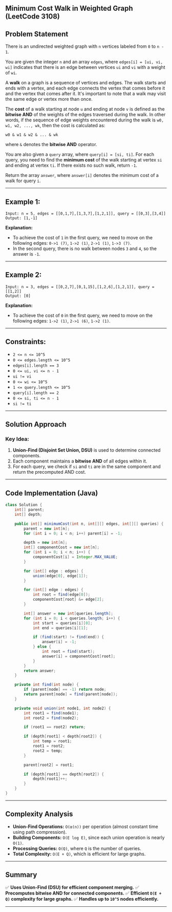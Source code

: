 ## Minimum Cost Walk in Weighted Graph (LeetCode 3108)

## Problem Statement
There is an undirected weighted graph with `n` vertices labeled from `0` to `n - 1`.

You are given the integer `n` and an array `edges`, where `edges[i] = [ui, vi, wi]` indicates that there is an edge between vertices `ui` and `vi` with a weight of `wi`.

A **walk** on a graph is a sequence of vertices and edges. The walk starts and ends with a vertex, and each edge connects the vertex that comes before it and the vertex that comes after it. It's important to note that a walk may visit the same edge or vertex more than once.

The **cost** of a walk starting at node `u` and ending at node `v` is defined as the **bitwise AND** of the weights of the edges traversed during the walk. In other words, if the sequence of edge weights encountered during the walk is `w0, w1, w2, ..., wk`, then the cost is calculated as:

```plaintext
w0 & w1 & w2 & ... & wk
```
where `&` denotes the **bitwise AND** operator.

You are also given a `query` array, where `query[i] = [si, ti]`. For each query, you need to find the **minimum cost** of the walk starting at vertex `si` and ending at vertex `ti`. If there exists no such walk, return `-1`.

Return the array `answer`, where `answer[i]` denotes the minimum cost of a walk for query `i`.

---

## Example 1:

```plaintext
Input: n = 5, edges = [[0,1,7],[1,3,7],[1,2,1]], query = [[0,3],[3,4]]
Output: [1,-1]
```

**Explanation:**
- To achieve the cost of `1` in the first query, we need to move on the following edges: `0->1 (7)`, `1->2 (1)`, `2->1 (1)`, `1->3 (7)`.
- In the second query, there is no walk between nodes `3` and `4`, so the answer is `-1`.

---

## Example 2:

```plaintext
Input: n = 3, edges = [[0,2,7],[0,1,15],[1,2,6],[1,2,1]], query = [[1,2]]
Output: [0]
```

**Explanation:**
- To achieve the cost of `0` in the first query, we need to move on the following edges: `1->2 (1)`, `2->1 (6)`, `1->2 (1)`.

---

## Constraints:
- `2 <= n <= 10^5`
- `0 <= edges.length <= 10^5`
- `edges[i].length == 3`
- `0 <= ui, vi <= n - 1`
- `ui != vi`
- `0 <= wi <= 10^5`
- `1 <= query.length <= 10^5`
- `query[i].length == 2`
- `0 <= si, ti <= n - 1`
- `si != ti`

---

## Solution Approach

### Key Idea:
1. **Union-Find (Disjoint Set Union, DSU)** is used to determine connected components.
2. Each component maintains a **bitwise AND** of all edges within it.
3. For each query, we check if `si` and `ti` are in the same component and return the precomputed AND cost.

---

## Code Implementation (Java)
```java
class Solution {
    int[] parent;
    int[] depth;

    public int[] minimumCost(int n, int[][] edges, int[][] queries) {
        parent = new int[n];
        for (int i = 0; i < n; i++) parent[i] = -1;

        depth = new int[n];
        int[] componentCost = new int[n];
        for (int i = 0; i < n; i++) {
            componentCost[i] = Integer.MAX_VALUE;
        }

        for (int[] edge : edges) {
            union(edge[0], edge[1]);
        }

        for (int[] edge : edges) {
            int root = find(edge[0]);
            componentCost[root] &= edge[2];
        }

        int[] answer = new int[queries.length];
        for (int i = 0; i < queries.length; i++) {
            int start = queries[i][0];
            int end = queries[i][1];

            if (find(start) != find(end)) {
                answer[i] = -1;
            } else {
                int root = find(start);
                answer[i] = componentCost[root];
            }
        }
        return answer;
    }

    private int find(int node) {
        if (parent[node] == -1) return node;
        return parent[node] = find(parent[node]);
    }

    private void union(int node1, int node2) {
        int root1 = find(node1);
        int root2 = find(node2);

        if (root1 == root2) return;

        if (depth[root1] < depth[root2]) {
            int temp = root1;
            root1 = root2;
            root2 = temp;
        }

        parent[root2] = root1;

        if (depth[root1] == depth[root2]) {
            depth[root1]++;
        }
    }
}
```

---

## Complexity Analysis

- **Union-Find Operations:** `O(α(n))` per operation (almost constant time using path compression).
- **Building Components:** `O(E log E)`, since each union operation is nearly `O(1)`.
- **Processing Queries:** `O(Q)`, where `Q` is the number of queries.
- **Total Complexity:** `O(E + Q)`, which is efficient for large graphs.

---

## Summary
✅ **Uses Union-Find (DSU) for efficient component merging.**
✅ **Precomputes bitwise AND for connected components.**
✅ **Efficient `O(E + Q)` complexity for large graphs.**
✅ **Handles up to `10^5` nodes efficiently.**

---

